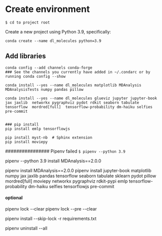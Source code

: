 Create environment
================

`$ cd to project root`

Create a new project using Python 3.9, specifically:

`conda create --name dl_molecules python=3.9`

## Add libraries

```
conda config --add channels conda-forge
### See the channels you currently have added in ~/.condarc or by running conda config --show

conda install --yes --name dl_molecules matplotlib MDAnalysis MDAnalysisTests numpy pandas pillow 

conda install --yes --name dl_molecules glueviz jupyter jupyter-book  jax jaxlib  networkx pygraphviz pydot rdkit seaborn tabulate tensorflow  mordred[full]  tensorflow-probability dm-haiku selfies  pre-commit


### pip install
pip install emlp tensorflowjs

pip install myst-nb  # Sphinx extension
pip install moviepy  
```


################ Pipenv failed
`$ pipenv --python 3.9`

pipenv --python 3.9 install MDAnalysis==2.0.0

pipenv install MDAnalysis==2.0.0
pipenv install jupyter-book matplotlib numpy jax jaxlib pandas tensorflow seaborn tabulate sklearn pydot pillow mordred[full] moviepy networkx pygraphviz rdkit-pypi emlp tensorflow-probability dm-haiku selfies tensorflowjs pre-commit

#### optional
pipenv lock --clear
pipenv lock --pre --clear

pipenv install --skip-lock -r requirements.txt

pipenv uninstall --all
